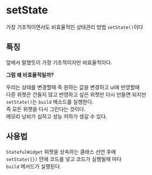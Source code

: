 # setState
가장 기초적이면서도 비효율적인 상태관리 방법 ```setState()```이다
## 특징
앞에서 말했듯이 가장 기초적이지만 비효율적이다.            

**그럼 왜 비효율적일까?**              

우리는 상태를 변경할때 즉 원하는 값을 변경하고 ui에 반영할때           
다른 위젯은 건들지 않고 반영하고 싶은 위젯만 다시 만들면 되지만          
`setState()`는 `build` 메소드를 실행한다.        
즉 모든 위젯을 다시 그린다는 것이다.           
메모리 낭비가 심하고 성능 저하가 생길 수 있다.

## 사용법
`StatefulWidget` 위젯을 상속하는 클래스 선언 후에               
`setState({})` 안에 코드를 넣고 코드가 실행될때 마다            
`build` 메서드가 실행된다.